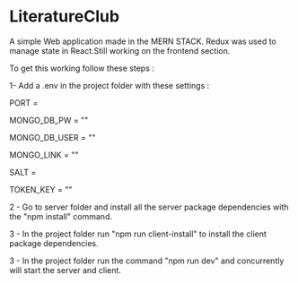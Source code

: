 # LiteratureClub
A simple Web application made in the MERN STACK. Redux was used to manage state in React.Still working on the frontend section.

To get this working follow these steps :

1- Add a .env in the project folder with these settings :

PORT = 

MONGO_DB_PW = ""

MONGO_DB_USER = ""

MONGO_LINK = ""

SALT = 

TOKEN_KEY = ""

2 - Go to server folder and install all the server package dependencies with the "npm install" command.

3 - In the project folder run "npm run client-install" to install the client package dependencies.

3 - In the project folder run the command "npm run dev" and concurrently will start the server and client.
